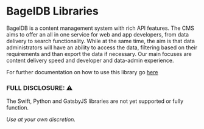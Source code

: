 # BagelDB Libraries

BagelDB is a content management system with rich API features. The CMS aims to offer an all in one service for web and app developers, from data delivery to search functionality. While at the same time, the aim is that data administrators will have an ability to access the data, filtering based on their requirements and than export the data if necessary. Our main focuses are content delivery speed and developer and data-admin experience.

For further documentation on how to use this library go [here](https://docs.bageldb.com/content-api/rest)


### FULL DISCLOSURE: ⚠️

The Swift, Python and GatsbyJS libraries are not yet supported or fully function.

_Use at your own discretion._
